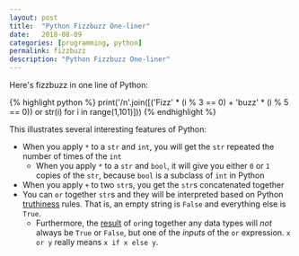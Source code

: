```yaml
---
layout: post
title:  "Python Fizzbuzz One-liner"
date:   2018-08-09
categories: [programming, python]
permalink: fizzbuzz
description: "Python Fizzbuzz One-liner"
---
```


Here's fizzbuzz in one line of Python:

{% highlight python %}
print('/n'.join([('Fizz' * (i % 3 == 0) 
                    + 'buzz' * (i % 5 == 0)) 
                or str(i) 
                for i in range(1,101)])) 
{% endhighlight %}

This illustrates several interesting features of Python:
- When you apply `*` to a `str` and `int`, you will get the `str` repeated the number of times of the `int`
    - When you apply `*` to a `str` and `bool`, it will give you either `0` or `1` copies of the `str`, because `bool` is a subclass of `int` in Python
- When you apply `+` to two `str`s, you get the `str`s concatenated together
- You can `or` together `str`s and they will be interpreted based on Python [truthiness](https://docs.python.org/3/library/stdtypes.html#truth-value-testing) rules. That is, an empty string is `False` and everything else is `True`.
    - Furthermore, the [result](https://docs.python.org/3/library/stdtypes.html#boolean-operations-and-or-not) of `or`ing together any data types will *not* always be `True` or `False`, but one of the *inputs* of the `or` expression. `x or y` really means `x if x else y`.